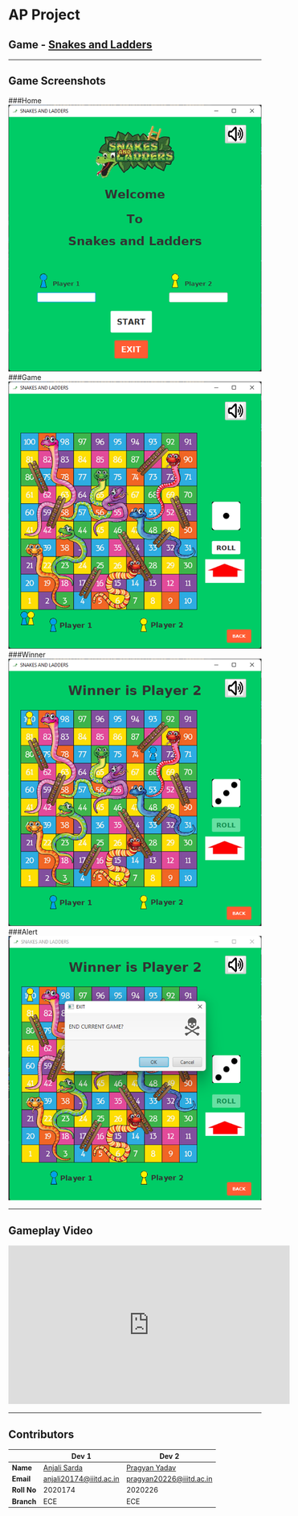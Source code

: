 # AP Project
## **Game -** [Snakes and Ladders](https://en.wikipedia.org/wiki/Snakes_and_ladders)

---

## Game Screenshots
###Home
![Home Screen](./repoAssets/home.png "Home Screen")
###Game
![Game Screen](./repoAssets/game.png "Game Screen")
###Winner
![Winner Screen](./repoAssets/winner.png "Winner Screen")
###Alert
![Alert Screen](./repoAssets/alert.png "Alert Screen")

---

## Gameplay Video
<iframe width="560" height="315" src="https://www.youtube.com/embed/xDo2tT-gS6M" title="YouTube video player" frameborder="0" allow="accelerometer; autoplay; clipboard-write; encrypted-media; gyroscope; picture-in-picture" allowfullscreen></iframe>

---

## Contributors
| | **Dev 1** | **Dev 2** |
| --- | --- | --- |
| **Name** | [Anjali Sarda](https://github.com/AnjaliSarda25) | [Pragyan Yadav](https://github.com/sc0rp10n-py) |
| **Email** | [anjali20174@iiitd.ac.in](mailto:anjali20174@iiitd.ac.in) | [pragyan20226@iiitd.ac.in](mailto:pragyan20226@iiitd.ac.in) |
| **Roll No** | 2020174  | 2020226 |
| **Branch** | ECE  | ECE |
